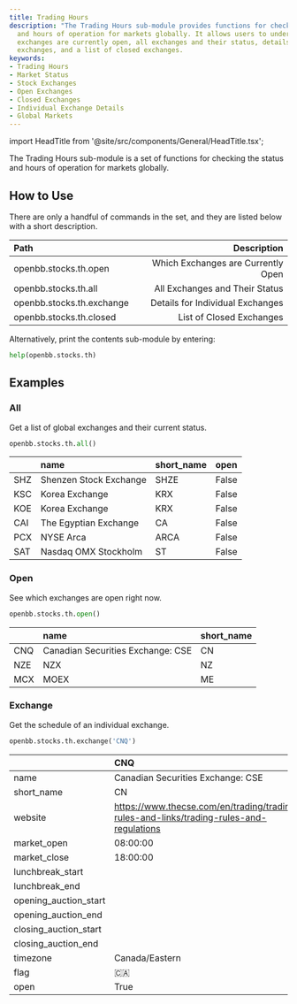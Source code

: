 ```yaml
---
title: Trading Hours
description: "The Trading Hours sub-module provides functions for checking the status"
  and hours of operation for markets globally. It allows users to understand which
  exchanges are currently open, all exchanges and their status, details for individual
  exchanges, and a list of closed exchanges.
keywords:
- Trading Hours
- Market Status
- Stock Exchanges
- Open Exchanges
- Closed Exchanges
- Individual Exchange Details
- Global Markets
---
```


import HeadTitle from '@site/src/components/General/HeadTitle.tsx';

<HeadTitle title="Trading Hours - Stocks - Intros - Usage | OpenBB SDK Docs" />

The Trading Hours sub-module is a set of functions for checking the status and hours of operation for markets globally.

## How to Use

There are only a handful of commands in the set, and they are listed below with a short description.

|Path |Description |
|:-----|----------:|
|openbb.stocks.th.open | Which Exchanges are Currently Open |
|openbb.stocks.th.all | All Exchanges and Their Status |
|openbb.stocks.th.exchange | Details for Individual Exchanges |
|openbb.stocks.th.closed | List of Closed Exchanges |

Alternatively, print the contents sub-module by entering:

```python
help(openbb.stocks.th)
```

## Examples

### All

Get a list of global exchanges and their current status.

```python
openbb.stocks.th.all()
```

|     | name                   | short_name   | open   |
|:----|:-----------------------|:-------------|:-------|
| SHZ | Shenzen Stock Exchange | SHZE         | False  |
| KSC | Korea Exchange         | KRX          | False  |
| KOE | Korea Exchange         | KRX          | False  |
| CAI | The Egyptian Exchange  | CA           | False  |
| PCX | NYSE Arca              | ARCA         | False  |
| SAT | Nasdaq OMX Stockholm   | ST           | False  |

### Open

See which exchanges are open right now.

```python
openbb.stocks.th.open()
```

|     | name                              | short_name   |
|:----|:----------------------------------|:-------------|
| CNQ | Canadian Securities Exchange: CSE | CN           |
| NZE | NZX                               | NZ           |
| MCX | MOEX                              | ME           |

### Exchange

Get the schedule of an individual exchange.

```python
openbb.stocks.th.exchange('CNQ')
```

|                       | CNQ                                                                                     |
|:----------------------|:----------------------------------------------------------------------------------------|
| name                  | Canadian Securities Exchange: CSE                                                       |
| short_name            | CN                                                                                      |
| website               | https://www.thecse.com/en/trading/trading-rules-and-links/trading-rules-and-regulations |
| market_open           | 08:00:00                                                                                |
| market_close          | 18:00:00                                                                                |
| lunchbreak_start      |                                                                                         |
| lunchbreak_end        |                                                                                         |
| opening_auction_start |                                                                                         |
| opening_auction_end   |                                                                                         |
| closing_auction_start |                                                                                         |
| closing_auction_end   |                                                                                         |
| timezone              | Canada/Eastern                                                                          |
| flag                  | 🇨🇦                                                                                      |
| open                  | True                                                                                    |
